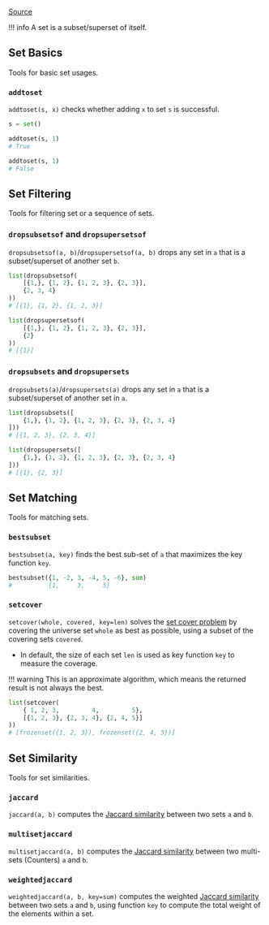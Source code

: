[Source](https://github.com/chuanconggao/extratools/blob/master/extratools/settools.py)

!!! info
    A set is a subset/superset of itself.

## Set Basics

Tools for basic set usages.

### `addtoset`

`addtoset(s, x)` checks whether adding `x` to set `s` is successful.

``` python
s = set()

addtoset(s, 1)
# True

addtoset(s, 1)
# False
```

## Set Filtering

Tools for filtering set or a sequence of sets.

### `dropsubsetsof` and `dropsupersetsof`

`dropsubsetsof(a, b)`/`dropsupersetsof(a, b)` drops any set in `a` that is a subset/superset of another set `b`.

``` python
list(dropsubsetsof(
    [{1,}, {1, 2}, {1, 2, 3}, {2, 3}],
    {2, 3, 4}
))
# [{1}, {1, 2}, {1, 2, 3}]

list(dropsupersetsof(
    [{1,}, {1, 2}, {1, 2, 3}, {2, 3}],
    {2}
))
# [{1}]
```

### `dropsubsets` and `dropsupersets`

`dropsubsets(a)`/`dropsupersets(a)` drops any set in `a` that is a subset/superset of another set in `a`.

``` python
list(dropsubsets([
    {1,}, {1, 2}, {1, 2, 3}, {2, 3}, {2, 3, 4}
]))
# [{1, 2, 3}, {2, 3, 4}]

list(dropsupersets([
    {1,}, {1, 2}, {1, 2, 3}, {2, 3}, {2, 3, 4}
]))
# [{1}, {2, 3}]
```

## Set Matching

Tools for matching sets.

### `bestsubset`

`bestsubset(a, key)` finds the best sub-set of `a` that maximizes the key function `key`.

``` python
bestsubset({1, -2, 3, -4, 5, -6}, sum)
#          {1,     3,     5}
```

### `setcover`

`setcover(whole, covered, key=len)` solves the [set cover problem](https://en.wikipedia.org/wiki/Set_cover_problem) by covering the universe set `whole` as best as possible, using a subset of the covering sets `covered`.

- In default, the size of each set `len` is used as key function `key` to measure the coverage.

!!! warning
    This is an approximate algorithm, which means the returned result is not always the best.

``` python
list(setcover(
    { 1, 2, 3,         4,         5},
    [{1, 2, 3}, {2, 3, 4}, {2, 4, 5}]
))
# [frozenset({1, 2, 3}), frozenset({2, 4, 5})]
```

## Set Similarity

Tools for set similarities.

### `jaccard`

`jaccard(a, b)` computes the [Jaccard similarity](https://en.wikipedia.org/wiki/Jaccard_index) between two sets `a` and `b`.

### `multisetjaccard`

`multisetjaccard(a, b)` computes the [Jaccard similarity](https://en.wikipedia.org/wiki/Jaccard_index) between two multi-sets (Counters) `a` and `b`.

### `weightedjaccard`

`weightedjaccard(a, b, key=sum)` computes the weighted [Jaccard similarity](https://en.wikipedia.org/wiki/Jaccard_index) between two sets `a` and `b`, using function `key` to compute the total weight of the elements within a set.
